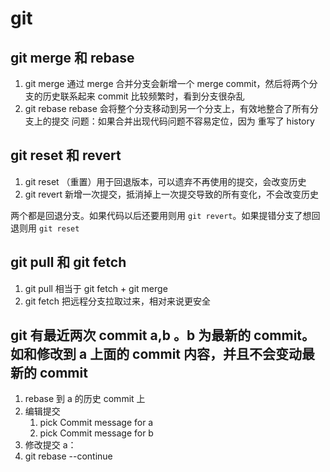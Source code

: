 # git

## git merge 和 rebase

1. git merge
   通过 merge 合并分支会新增一个 merge commit，然后将两个分支的历史联系起来
   commit 比较频繁时，看到分支很杂乱
2. git rebase
   rebase 会将整个分支移动到另一个分支上，有效地整合了所有分支上的提交
   问题：如果合并出现代码问题不容易定位，因为 重写了 history

## git reset 和 revert

1. git reset
   （重置）用于回退版本，可以遗弃不再使用的提交，会改变历史
2. git revert
   新增一次提交，抵消掉上一次提交导致的所有变化，不会改变历史

两个都是回退分支。如果代码以后还要用则用 `git revert`。如果提错分支了想回退则用 `git reset`

## git pull 和 git fetch

1. git pull
   相当于 git fetch + git merge
2. git fetch
   把远程分支拉取过来，相对来说更安全

## git 有最近两次 commit a,b 。b 为最新的 commit。如和修改到 a 上面的 commit 内容，并且不会变动最新的 commit

1. rebase 到 a 的历史 commit 上
2. 编辑提交
   1. pick <commit-a-hash> Commit message for a
   2. pick <commit-b-hash> Commit message for b
3. 修改提交 a：
4. git rebase --continue
